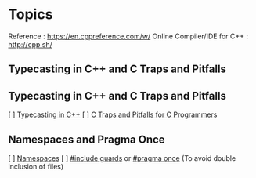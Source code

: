 # Topics

Reference : <https://en.cppreference.com/w/>
Online Compiler/IDE for C++ : <http://cpp.sh/>

## Typecasting in C++ and C Traps and Pitfalls

## Typecasting in C++ and C Traps and Pitfalls

[ ] [Typecasting in C++](http://www.cplusplus.com/doc/oldtutorial/typecasting/)
[ ] [C Traps and Pitfalls for C Programmers](https://www.slideshare.net/LegalizeAdulthood/c-traps-and-pitfalls-for-c-programmers)

## Namespaces and Pragma Once

[ ] [Namespaces](https://en.cppreference.com/w/cpp/language/namespace)
[ ] [#include guards](https://en.wikipedia.org/wiki/Include_guard) or [#pragma once](https://en.wikipedia.org/wiki/Pragma_once) (To avoid double inclusion of files)
